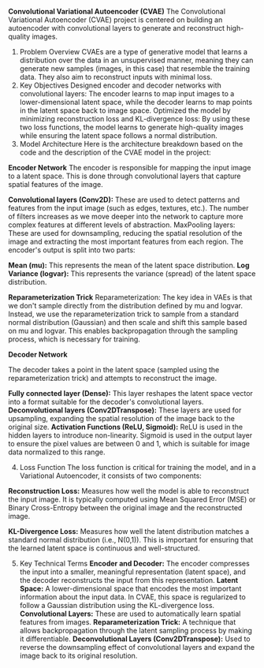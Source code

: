 **Convolutional Variational Autoencoder (CVAE)**
      The Convolutional Variational Autoencoder (CVAE) project is centered on building an autoencoder with convolutional layers to generate and reconstruct high-quality images.
1. Problem Overview
   CVAEs are a type of generative model that learns a distribution over the data in an unsupervised manner, meaning they can generate new samples (images, in this case)
   that resemble the training data. They also aim to reconstruct inputs with minimal loss.
2. Key Objectives
    Designed encoder and decoder networks with convolutional layers: The encoder learns to map input images to a lower-dimensional latent space,
    while the decoder learns to map points in the latent space back to image space. Optimized the model by minimizing reconstruction loss and
    KL-divergence loss: By using these two loss functions, the model learns to generate high-quality images while ensuring the latent space follows a normal distribution.
3. Model Architecture
    Here is the architecture breakdown based on the code and the description of the CVAE model in the project:

**Encoder Network**
The encoder is responsible for mapping the input image to a latent space. This is done through convolutional layers that capture spatial features of the image.

**Convolutional layers (Conv2D):** 
These are used to detect patterns and features from the input image (such as edges, textures, etc.). The number of filters increases as we move deeper into the network to capture more complex features at different levels of abstraction.
MaxPooling layers: These are used for downsampling, reducing the spatial resolution of the image and extracting the most important features from each region.
The encoder's output is split into two parts:

**Mean (mu):** This represents the mean of the latent space distribution.
**Log Variance (logvar):** This represents the variance (spread) of the latent space distribution.


**Reparameterization Trick**
Reparameterization: The key idea in VAEs is that we don't sample directly from the distribution defined by mu and logvar. Instead, 
we use the reparameterization trick to sample from a standard normal distribution (Gaussian) and then scale and shift this sample based on mu and logvar. 
This enables backpropagation through the sampling process, which is necessary for training.


**Decoder Network**

The decoder takes a point in the latent space (sampled using the reparameterization trick) and attempts to reconstruct the image.

**Fully connected layer (Dense):** This layer reshapes the latent space vector into a format suitable for the decoder's convolutional layers.
**Deconvolutional layers (Conv2DTranspose):** These layers are used for upsampling, expanding the spatial resolution of the image back to the original size.
**Activation Functions (ReLU, Sigmoid):**
      ReLU is used in the hidden layers to introduce non-linearity.
      Sigmoid is used in the output layer to ensure the pixel values are between 0 and 1, which is suitable for image data normalized to this range.

4. Loss Function
The loss function is critical for training the model, and in a Variational Autoencoder, it consists of two components:

**Reconstruction Loss:** Measures how well the model is able to reconstruct the input image. It is typically computed using Mean Squared Error (MSE) or Binary Cross-Entropy between the original image and the reconstructed image.

**KL-Divergence Loss:** Measures how well the latent distribution matches a standard normal distribution (i.e., N(0,1)). 
This is important for ensuring that the learned latent space is continuous and well-structured.

5. Key Technical Terms
**Encoder and Decoder:** The encoder compresses the input into a smaller, meaningful representation (latent space), and the decoder reconstructs the input from this representation.
**Latent Space:** A lower-dimensional space that encodes the most important information about the input data. In CVAE, this space is regularized to follow a Gaussian distribution using the KL-divergence loss.
**Convolutional Layers:** These are used to automatically learn spatial features from images.
**Reparameterization Trick:** A technique that allows backpropagation through the latent sampling process by making it differentiable.
**Deconvolutional Layers (Conv2DTranspose):** Used to reverse the downsampling effect of convolutional layers and expand the image back to its original resolution.
